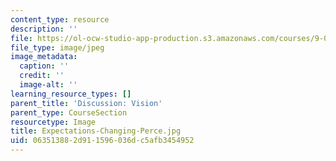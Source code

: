 ```yaml
---
content_type: resource
description: ''
file: https://ol-ocw-studio-app-production.s3.amazonaws.com/courses/9-00sc-introduction-to-psychology-fall-2011/063513882d911596036dc5afb3454952_Expectations-Changing-Perce.jpg
file_type: image/jpeg
image_metadata:
  caption: ''
  credit: ''
  image-alt: ''
learning_resource_types: []
parent_title: 'Discussion: Vision'
parent_type: CourseSection
resourcetype: Image
title: Expectations-Changing-Perce.jpg
uid: 06351388-2d91-1596-036d-c5afb3454952
---
```

